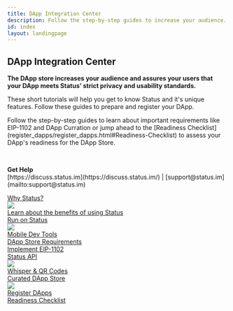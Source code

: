 ```yaml
---
title: DApp Integration Center
description: Follow the step-by-step guides to increase your audience.
id: index
layout: landingpage
---
```


<div class="docs-lp-wrapper row">
  <div class="intro col-md-12 col-xl-6">
    <h2 class="intro-headline">DApp Integration Center</h2>
    <p class="intro-text">
      <b>The DApp store increases your audience and assures your users that your DApp meets Status’ strict privacy and usability standards.</b>
    </p>
    <p class="intro-text">
      These short tutorials will help you get to know Status and it's unique features.  Follow these guides to prepare and register your DApp.
    </p>
    <p class="intro-text">
      Follow the step-by-step guides to learn about important requirements like EIP-1102 and DApp Curration or jump ahead to the [Readiness Checklist](register_dapps/register_dapps.html#Readiness-Checklist) to assess your DApp's readiness for the DApp Store. 
    </p>
    <br>
    <p class="intro-text"><b>Get Help</b><br>
    [https://discuss.status.im](https://discuss.status.im/) | [support@status.im](mailto:support@status.im)
    </ul>
  </div>

  <div class="tiles-wrapper col-xl-6 col-md-12">
    <div class="row">
      <div class="tile-item col-md-6">
        <a href="why_status.html" class="action-tile">
          <div class="item-heading">Why Status?</div>
          <img src="/developer_tools/img/lp-status-logo.svg">
          <div class="item-links">
            Learn about the benefits of using Status
          </div>
        </a>
      </div>
      <div class="tile-item col-md-6">
        <a href="run_on_status/" class="action-tile">
          <div class="item-heading">Run on Status</div>
          <img src="/developer_tools/img/lp-run-on-status.svg">
          <div class="item-links">
            <a href="run_on_status/mobile_dev_tools.html">Mobile Dev Tools</a><br>
            <a href="run_on_status/dapp_store_requirements.html">DApp Store Requirements</a><br>
            <a href="run_on_status/eip-1102.html">Implement EIP-1102</a><br>
          </div>
        </a>
      </div>
    </div>
    <div class="row">
      <div class="tile-item col-md-6">
        <a href="status_extras/" class="action-tile">
          <div class="item-heading">Status API</div>
          <img src="/developer_tools/img/lp-status-extras.svg">
          <div class="item-links">
            <a href="status_extras/status_dapp_api.html">Whisper & QR Codes</a><br>
          </div>
        </a>
      </div>
      <div class="tile-item col-md-6">
        <a href="register_dapps/" class="action-tile">
          <div class="item-heading">Curated DApp Store</div>
          <img src="/developer_tools/img/lp-register-dapps.svg">
          <div class="item-links">
            <a href="register_dapps/register_dapps.html">Register DApps</a><br>
            <a href="register_dapps/register_dapps.html#Readiness-Checklist">Readiness Checklist</a>
          </div>
        </a>
      </div>
    </div>
  </div>
</div>
